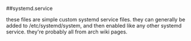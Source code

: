 ##systemd.service

these files are simple custom systemd service files. they can generally be added to /etc/systemd/system, and then enabled like any other systemd service. they're probably all from arch wiki pages.
